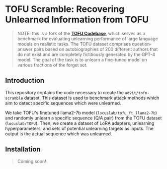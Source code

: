 # TOFU Scramble: Recovering Unlearned Information from TOFU 

> NOTE: this is a fork of the [**TOFU Codebase**](https://locuslab.github.io/tofu), which serves as a benchmark for evaluating unlearning performance of large language models on realistic tasks. The TOFU dataset comprises question-answer pairs based on autobiographies of 200 different authors that do not exist and are completely fictitiously generated by the GPT-4 model. The goal of the task is to unlearn a fine-tuned model on various fractions of the forget set.

## Introduction 

This repository contains the code necessary to create the `advit/tofu-scramble` dataset. This dataset is used to benchmark attack methods which aim to detect specific sequences which were unlearned. 

We take TOFU's finetuned llama2-7b model (`locuslab/tofu_ft_llama2-7b`) and randomly unlearn a specific sequence (Q/A pair) from the TOFU dataset (`locuslab/TOFU`). Then, we create a dataset of LoRA adapters, unlearning hyperparameters, and sets of potential unlearning targets as inputs. The output is the actual sequence which was unlearned. 


## Installation

> Coming soon!

<!-- 

TODO: environment setup
TODO: running download.py
TODO: GPU usage
TODO: command to run 

-->